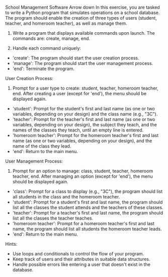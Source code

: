 School Management Software
Arrow down
In this exercise, you are tasked to write a Python program that simulates operations on a school database. The program should enable the creation of three types of users (student, teacher, and homeroom teacher), as well as manage them.

1. Write a program that displays available commands upon launch. The commands are: create, manage, end.

2. Handle each command uniquely:
  - 'create': The program should start the user creation process.
  - 'manage': The program should start the user management process.
  - 'end': Terminate the program.

User Creation Process:

1. Prompt for a user type to create: student, teacher, homeroom teacher, end. After creating a user (except for 'end'), the menu should be displayed again.
  - 'student': Prompt for the student's first and last name (as one or two variables, depending on your design) and the class name (e.g., "3C").
  - 'teacher': Prompt for the teacher's first and last name (as one or two variables, depending on your design), the subject they teach, and the names of the classes they teach, until an empty line is entered.
  - 'homeroom teacher': Prompt for the homeroom teacher's first and last name (as one or two variables, depending on your design), and the name of the class they lead.
  - 'end': Return to the main menu.

User Management Process:

1. Prompt for an option to manage: class, student, teacher, homeroom teacher, end. After managing an option (except for 'end'), the menu should be displayed again.
  - 'class': Prompt for a class to display (e.g., "3C"), the program should list all students in the class and the homeroom teacher.
  - 'student': Prompt for a student's first and last name, the program should list all the classes the student attends and the teachers of these classes.
  - 'teacher': Prompt for a teacher's first and last name, the program should list all the classes the teacher teaches.
  - 'homeroom teacher': Prompt for a homeroom teacher's first and last name, the program should list all students the homeroom teacher leads.
  - 'end': Return to the main menu.

Hints:

- Use loops and conditionals to control the flow of your program.
- Keep track of users and their attributes in suitable data structures.
- Handle possible errors like entering a user that doesn't exist in the database.